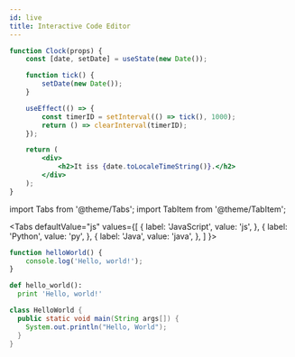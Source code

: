 ```yaml
---
id: live
title: Interactive Code Editor
---
```


```jsx live
function Clock(props) {
	const [date, setDate] = useState(new Date());

	function tick() {
		setDate(new Date());
	}

	useEffect(() => {
		const timerID = setInterval(() => tick(), 1000);
		return () => clearInterval(timerID);
	});

	return (
		<div>
			<h2>It iss {date.toLocaleTimeString()}.</h2>
		</div>
	);
}
```

<!-- ```jsx live
function MyPlayground(props) {
	return (
		<div>
			<ButtonExample onClick={() => alert('hey!')}>Click me</ButtonExample>
		</div>
	);
}
``` -->

import Tabs from '@theme/Tabs';
import TabItem from '@theme/TabItem';

<Tabs
defaultValue="js"
values={[
{ label: 'JavaScript', value: 'js', },
{ label: 'Python', value: 'py', },
{ label: 'Java', value: 'java', },
]
}>
<TabItem value="js">

```js
function helloWorld() {
	console.log('Hello, world!');
}
```

</TabItem>
<TabItem value="py">

```py
def hello_world():
  print 'Hello, world!'
```

</TabItem>
<TabItem value="java">

```java
class HelloWorld {
  public static void main(String args[]) {
    System.out.println("Hello, World");
  }
}
```

</TabItem>
</Tabs>
